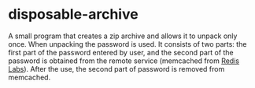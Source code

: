# disposable-archive
A small program that creates a zip archive and allows it to unpack only once. 
When unpacking the password is used. It consists of two parts: the first part of the password entered by user,
and the second part of the password is obtained from the remote service (memcached from <a href="https://redislabs.com/pricing/memcached-cloud/">Redis Labs</a>). 
After the use, the second part of password is removed from memcached.
